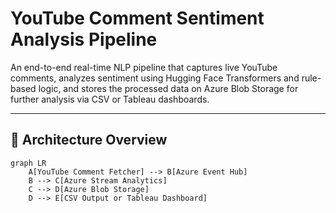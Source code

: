 # YouTube Comment Sentiment Analysis Pipeline

An end-to-end real-time NLP pipeline that captures live YouTube comments, analyzes sentiment using Hugging Face Transformers and rule-based logic, and stores the processed data on Azure Blob Storage for further analysis via CSV or Tableau dashboards.

---

## 🚀 Architecture Overview

```mermaid
graph LR
    A[YouTube Comment Fetcher] --> B[Azure Event Hub]
    B --> C[Azure Stream Analytics]
    C --> D[Azure Blob Storage]
    D --> E[CSV Output or Tableau Dashboard]


